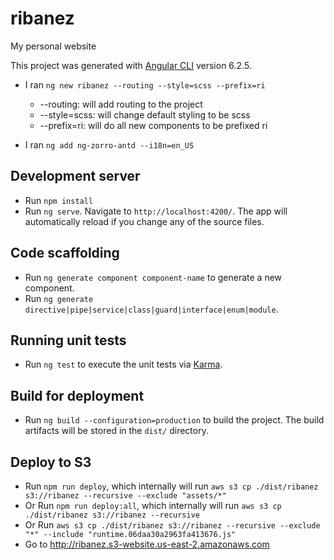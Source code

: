 # ribanez
My personal website

This project was generated with [Angular CLI](https://github.com/angular/angular-cli) version 6.2.5.

* I ran `ng new ribanez --routing --style=scss --prefix=ri`

  * --routing: will add routing to the project
  * --style=scss: will change default styling to be scss
  * --prefix=ri: will do all new components to be prefixed ri

* I ran `ng add ng-zorro-antd --i18n=en_US`

## Development server

* Run `npm install`
* Run `ng serve`. Navigate to `http://localhost:4200/`. The app will automatically reload if you change any of the source files.

## Code scaffolding

* Run `ng generate component component-name` to generate a new component. 
* Run `ng generate directive|pipe|service|class|guard|interface|enum|module`.

## Running unit tests

* Run `ng test` to execute the unit tests via [Karma](https://karma-runner.github.io).

## Build for deployment

* Run `ng build --configuration=production` to build the project. The build artifacts will be stored in the `dist/` directory.

## Deploy to S3

 * Run `npm run deploy`, which internally will run `aws s3 cp ./dist/ribanez s3://ribanez --recursive --exclude "assets/*"` 
 * Or Run `npm run deploy:all`, which internally will run `aws s3 cp ./dist/ribanez s3://ribanez --recursive`
 * Or Run `aws s3 cp ./dist/ribanez s3://ribanez --recursive --exclude "*" --include "runtime.06daa30a2963fa413676.js"`
 * Go to http://ribanez.s3-website.us-east-2.amazonaws.com